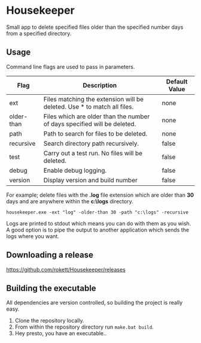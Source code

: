 # Housekeeper

Small app to delete specified files older than the specified number days from a specified directory.

## Usage

Command line flags are used to pass in parameters.

| Flag       | Description                                                              | Default Value |
| ---------- | ------------------------------------------------------------------------ | ------------- |
| ext        | Files matching the extension will be deleted. Use * to match all files.  | none          |
| older-than | Files which are older than the number of days specified will be deleted. | none          |
| path       | Path to search for files to be deleted.                                  | none          |
| recursive  | Search directory path recursively.                                       | false         |
| test       | Carry out a test run.  No files will be deleted.                         | false         |
| debug      | Enable debug logging.                                                    | false         |
| version    | Display version and build number                                         | false         |

For example; delete files with the **.log** file extension which are older than **30** days and are anywhere within the **c:\logs** directory.

````Batchfile
housekeeper.exe -ext "log" -older-than 30 -path "c:\logs" -recursive
````

Logs are printed to stdout which means you can do with them as you wish.  A good option is to pipe the output to another application which sends the logs where you want.

## Downloading a release

<https://github.com/rokett/Housekeeper/releases>

## Building the executable

All dependencies are version controlled, so building the project is really easy.

1. Clone the repository locally.
2. From within the repository directory run `make.bat build`.
3. Hey presto, you have an executable..
